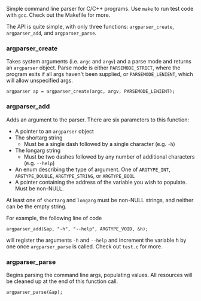 Simple command line parser for C/C++ programs. Use `make` to run test code with `gcc`. Check out the Makefile for more.

The API is quite simple, with only three functions: `argparser_create`, `argparser_add`, and `argparser_parse`.

### argparser_create
Takes system arguments (i.e. `argc` and `argv`) and a parse mode and returns an `argparser` object. Parse mode is either `PARSEMODE_STRICT`, where the program exits if all args haven't been supplied, or `PARSEMODE_LENIENT`, which will allow unspecified args.

    argparser ap = argparser_create(argc, argv, PARSEMODE_LENIENT);
    
### argparser_add
Adds an argument to the parser. There are six parameters to this function:
+ A pointer to an `argparser` object
+ The shortarg string
    + Must be a single dash followed by a single character (e.g. `-h`)
+ The longarg string
    + Must be two dashes followed by any number of additional characters (e.g. `--help`)
+ An enum describing the type of argument. One of `ARGTYPE_INT`, `ARGTYPE_DOUBLE`, `ARGTYPE_STRING`, or `ARGTYPE_BOOL`
+ A pointer containing the address of the variable you wish to populate. Must be non-NULL.

At least one of `shortarg` and `longarg` must be non-NULL strings, and neither can be the empty string.

For example, the following line of code

    argparser_add(&ap, "-h", "--help", ARGTYPE_VOID, &h);
    
will register the arguments `-h` and `--help` and increment the variable h by one once `argparser_parse` is called. Check out `test.c` for more.

### argparser_parse
Begins parsing the command line args, populating values. All resources will be cleaned up at the end of this function call.

    argparser_parse(&ap);
